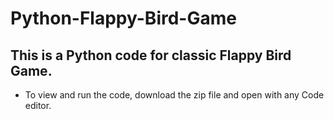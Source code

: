 # Python-Flappy-Bird-Game
## This is a Python code for classic Flappy Bird Game.
- To view and run the code, download the zip file and open with any Code editor.
